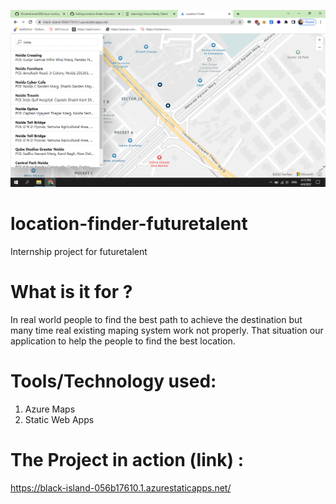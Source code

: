![HEADER](location-finder.png)

# location-finder-futuretalent
Internship project for futuretalent

# What is it for ?
In real world people to find the best path to achieve the destination but many time real existing maping system work not properly. That situation our application to help the people to find the best location.

# Tools/Technology used:
1. Azure Maps
2. Static Web Apps

# The Project in action (link) :
https://black-island-056b17610.1.azurestaticapps.net/

